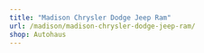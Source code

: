 ```yaml
---
title: "Madison Chrysler Dodge Jeep Ram"
url: /madison/madison-chrysler-dodge-jeep-ram/
shop: Autohaus
---
```

